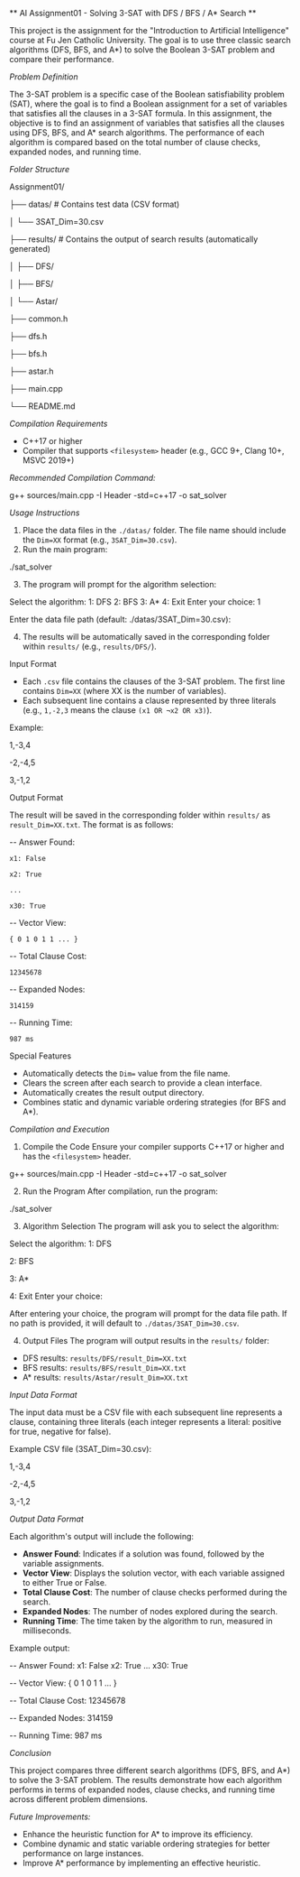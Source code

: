 ** AI Assignment01 - Solving 3-SAT with DFS / BFS / A* Search **

This project is the assignment for the "Introduction to Artificial Intelligence" course at Fu Jen Catholic University. The goal is to use three classic search algorithms (DFS, BFS, and A*) to solve the Boolean 3-SAT problem and compare their performance.

*Problem Definition*

The 3-SAT problem is a specific case of the Boolean satisfiability problem (SAT), where the goal is to find a Boolean assignment for a set of variables that satisfies all the clauses in a 3-SAT formula. In this assignment, the objective is to find an assignment of variables that satisfies all the clauses using DFS, BFS, and A* search algorithms. The performance of each algorithm is compared based on the total number of clause checks, expanded nodes, and running time.

*Folder Structure*

Assignment01/

├── datas/             # Contains test data (CSV format)

│   └── 3SAT_Dim=30.csv

├── results/           # Contains the output of search results (automatically generated)

│   ├── DFS/

│   ├── BFS/

│   └── Astar/

├── common.h

├── dfs.h

├── bfs.h

├── astar.h

├── main.cpp

└── README.md

*Compilation Requirements*

- C++17 or higher
- Compiler that supports `<filesystem>` header (e.g., GCC 9+, Clang 10+, MSVC 2019+)

*Recommended Compilation Command:*

g++ sources/main.cpp -I Header -std=c++17 -o sat_solver

*Usage Instructions*

1. Place the data files in the `./datas/` folder. The file name should include the `Dim=XX` format (e.g., `3SAT_Dim=30.csv`).
2. Run the main program:

./sat_solver

3. The program will prompt for the algorithm selection:

Select the algorithm:
1: DFS
2: BFS
3: A*
4: Exit
Enter your choice: 1

Enter the data file path (default: ./datas/3SAT_Dim=30.csv):

4. The results will be automatically saved in the corresponding folder within `results/` (e.g., `results/DFS/`).

Input Format

- Each `.csv` file contains the clauses of the 3-SAT problem. The first line contains `Dim=XX` (where XX is the number of variables).
- Each subsequent line contains a clause represented by three literals (e.g., `1,-2,3` means the clause `(x1 OR ¬x2 OR x3)`).
  
Example:

1,-3,4

-2,-4,5

3,-1,2

Output Format

The result will be saved in the corresponding folder within `results/` as `result_Dim=XX.txt`. The format is as follows:

-- Answer Found:

	x1: False

	x2: True

	...

	x30: True


-- Vector View:

	{ 0 1 0 1 1 ... }

-- Total Clause Cost:

	12345678

-- Expanded Nodes:

	314159

-- Running Time:

	987 ms

Special Features

- Automatically detects the `Dim=` value from the file name.
- Clears the screen after each search to provide a clean interface.
- Automatically creates the result output directory.
- Combines static and dynamic variable ordering strategies (for BFS and A*).

*Compilation and Execution*

1. Compile the Code
Ensure your compiler supports C++17 or higher and has the `<filesystem>` header.

g++ sources/main.cpp -I Header -std=c++17 -o sat_solver

2. Run the Program
After compilation, run the program:

./sat_solver

3. Algorithm Selection
The program will ask you to select the algorithm:

Select the algorithm:
1: DFS

2: BFS

3: A*

4: Exit
Enter your choice:

After entering your choice, the program will prompt for the data file path. If no path is provided, it will default to `./datas/3SAT_Dim=30.csv`.

4. Output Files
The program will output results in the `results/` folder:

- DFS results: `results/DFS/result_Dim=XX.txt`
- BFS results: `results/BFS/result_Dim=XX.txt`
- A* results: `results/Astar/result_Dim=XX.txt`

*Input Data Format*

The input data must be a CSV file with each subsequent line represents a clause, containing three literals (each integer represents a literal: positive for true, negative for false).

Example CSV file (3SAT_Dim=30.csv):

1,-3,4

-2,-4,5

3,-1,2

*Output Data Format*

Each algorithm's output will include the following:

- **Answer Found**: Indicates if a solution was found, followed by the variable assignments.
- **Vector View**: Displays the solution vector, with each variable assigned to either True or False.
- **Total Clause Cost**: The number of clause checks performed during the search.
- **Expanded Nodes**: The number of nodes explored during the search.
- **Running Time**: The time taken by the algorithm to run, measured in milliseconds.

Example output:

-- Answer Found:
	x1: False
	x2: True
	...
	x30: True

-- Vector View:
	{ 0 1 0 1 1 ... }

-- Total Clause Cost:
	12345678

-- Expanded Nodes:
	314159

-- Running Time:
	987 ms

*Conclusion*

This project compares three different search algorithms (DFS, BFS, and A*) to solve the 3-SAT problem. The results demonstrate how each algorithm performs in terms of expanded nodes, clause checks, and running time across different problem dimensions.

*Future Improvements:*
- Enhance the heuristic function for A* to improve its efficiency.
- Combine dynamic and static variable ordering strategies for better performance on large instances.
- Improve A* performance by implementing an effective heuristic.
